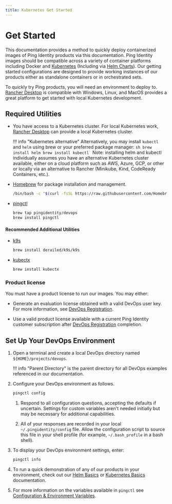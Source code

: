 ```yaml
---
title: Kubernetes Get Started
---
```

# **Get Started**

This documentation provides a method to quickly deploy containerized images of Ping Identity products via this documentation. Ping Identity images should be compatible across a variety of container platforms including Docker and [Kubernetes](https://www.cncf.io/certification/software-conformance/) (Including via [Helm Charts](https://helm.pingidentity.com/)). Our getting started configurations are designed to provide working instances of our products either as standalone containers or in orchestrated sets.

To quickly try Ping products, you will need an environment to deploy to. [Rancher Desktop](https://rancherdesktop.io) is compatible with Windows, Linux, and MacOS provides a great platform to get started with local Kubernetes development.

## **Required Utilities**

* You have access to a Kubernetes cluster. For local Kubernetes work, [Rancher Desktop](https://rancherdesktop.io) can provide a local Kubernetes cluster.

    !!! info "Kubernetes alternative"
          Alternatively, you may install `kubectl` and `helm` using brew or your preferred package manager:
          ```sh
          brew install helm
          brew install kubectl
          ```
          Note: installing helm and kubectl individually assumes you have an alternative Kubernetes cluster available, either on a cloud platform such as AWS, Azure, GCP, or other or locally via an alternative to Rancher (Minikube, Kind, CodeReady Containers, etc.).


* [Homebrew](https://brew.sh) for package installation and management.
    ```sh
    /bin/bash -c "$(curl -fsSL https://raw.githubusercontent.com/Homebrew/install/HEAD/install.sh)"
    ```

* [pingctl](pingctlUtil.md#installation)

    ```sh
    brew tap pingidentity/devops
    brew install pingctl
    ```

#### **Recommended Additional Utilities**
* [k9s](https://k9scli.io/)
    ```sh
    brew install derailed/k9s/k9s
    ```
* [kubectx](https://github.com/ahmetb/kubectx)
    ```sh
    brew install kubectx
    ```

### **Product license**

You must have a product license to run our images. You may either:

* Generate an evaluation license obtained with a valid DevOps user key. For more information, see [DevOps Registration](devopsRegistration.md).

* Use a valid product license available with a current Ping Identity customer subscription after [DevOps Registration](devopsRegistration.md) completion.

## **Set Up Your DevOps Environment**

1. Open a terminal and create a local DevOps directory named `${HOME}/projects/devops`.

    !!! info "Parent Directory"
        is the parent directory for all DevOps examples referenced in our documentation.

1. Configure your DevOps environment as follows.

      ```sh
      pingctl config
      ```

      1. Respond to all configuration questions, accepting the defaults if uncertain. Settings for custom variables aren't needed initially but may be necessary for additional capabilities.

      1. All of your responses are recorded in your local `~/.pingidentity/config` file. Allow the configuration script to source this file in your shell profile (for example, `~/.bash_profile` in a bash shell).

1. To display your DevOps environment settings, enter:

      ```sh
      pingctl info
      ```

1. To run a quick demonstration of any of our products in your environment, check out our [Helm Basics](HelmBasics.md) or [Kubernetes Basics](k8sBasics.md) documentation.

2. For more information on the variables available in ```pingctl``` see [Configuration & Environment Variables](configVars.md).